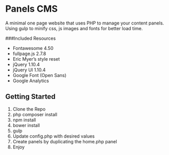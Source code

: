 # Panels CMS
A minimal one page website that uses PHP to manage your content panels. Using gulp to minify css, js images and fonts for better load time.

###Included Resources
- Fontawesome 4.50
- fullpage.js 2.7.8
- Eric Myer’s style reset
- jQuery 1.10.4
- jQuery UI 1.10.4
- Google Font (Open Sans)
- Google Analytics

## Getting Started
1. Clone the Repo
2. php composer install
3. npm install
4. bower install
5. gulp
6. Update config.php with desired values
7. Create panels by duplicating the home.php panel
8. Enjoy